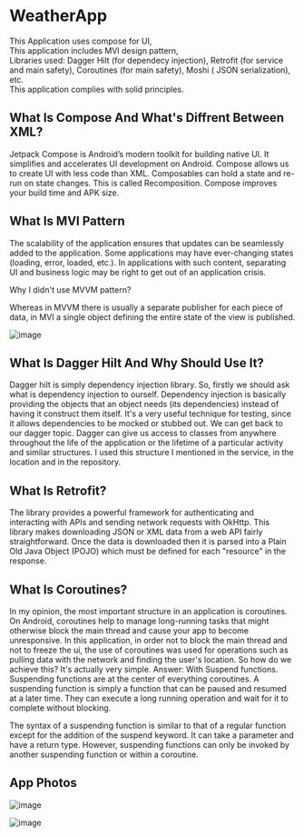 # WeatherApp

This Application uses compose for UI,
<br/>
This application includes MVI design pattern,
<br/>
Libraries used: Dagger Hilt (for dependecy injection), Retrofit (for service and main safety), Coroutines (for main safety), Moshi ( JSON serialization), etc.
<br/>
This application complies with solid principles.

## What Is Compose And What's Diffrent Between XML?

Jetpack Compose is Android’s modern toolkit for building native UI. It simplifies and accelerates UI development on Android. Compose allows us to create UI with less code than XML. Composables can hold a state and re-run on state changes. This is called Recomposition. Compose improves your build time and APK size.

## What Is MVI Pattern

The scalability of the application ensures that updates can be seamlessly added to the application. Some applications may have ever-changing states (loading, error, loaded, etc.). In applications with such content, separating UI and business logic may be right to get out of an application crisis.

Why I didn't use MVVM pattern?

Whereas in MVVM there is usually a separate publisher for each piece of data, in MVI a single object defining the entire state of the view is published.

![image](https://user-images.githubusercontent.com/47060539/179554354-20980269-4ba1-4b4c-a661-f60cc9de537a.png)

## What Is Dagger Hilt And Why Should Use It?

Dagger hilt is simply dependency injection library. So, firstly we should ask what is dependency injection to ourself. Dependency injection is basically providing the objects that an object needs (its dependencies) instead of having it construct them itself. It's a very useful technique for testing, since it allows dependencies to be mocked or stubbed out.  We can get back to our dagger topic. Dagger can give us access to classes from anywhere throughout the life of the application or the lifetime of a particular activity and similar structures. I used this structure I mentioned in the service, in the location and in the repository.

## What Is Retrofit?

The library provides a powerful framework for authenticating and interacting with APIs and sending network requests with OkHttp. This library makes downloading JSON or XML data from a web API fairly straightforward. Once the data is downloaded then it is parsed into a Plain Old Java Object (POJO) which must be defined for each "resource" in the response. 


## What Is Coroutines?

In my opinion, the most important structure in an application is coroutines. On Android, coroutines help to manage long-running tasks that might otherwise block the main thread and cause your app to become unresponsive. In this application, in order not to block the main thread and not to freeze the ui, the use of coroutines was used for operations such as pulling data with the network and finding the user's location. So how do we achieve this? It's actually very simple. Answer: With Suspend functions. Suspending functions are at the center of everything coroutines. A suspending function is simply a function that can be paused and resumed at a later time. They can execute a long running operation and wait for it to complete without blocking.

The syntax of a suspending function is similar to that of a regular function except for the addition of the suspend keyword. It can take a parameter and have a return type. However, suspending functions can only be invoked by another suspending function or within a coroutine.


## App Photos

![image](https://user-images.githubusercontent.com/47060539/179724816-63bfabf4-7879-4048-b2ac-8355b0115178.png)

![image](https://user-images.githubusercontent.com/47060539/179724744-044903c0-db40-4b6d-84b6-371b52c0c101.png)





